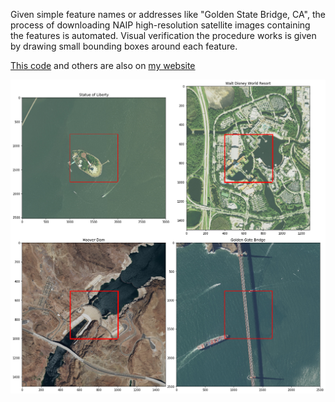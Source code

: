 Given simple feature names or addresses like "Golden State Bridge, CA",
the process of downloading NAIP high-resolution satellite images containing
the features is automated. Visual verification the procedure works is given by
drawing small bounding boxes around each feature.

[This code](http://cmartinez.io/naip-quadrangle-downloader/) and others are also on [my website](http://cmartinez.io/)

![Four US landmarks](https://github.com/carMartinez/naip_quadrangle_downloader/blob/master/four_us_landmarks.png)
